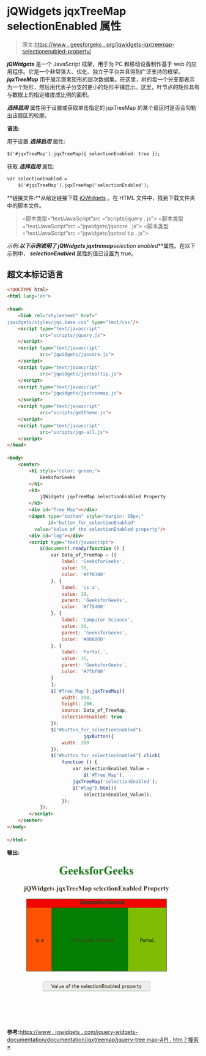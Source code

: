 # jQWidgets jqxTreeMap selectionEnabled 属性

> 原文:[https://www . geesforgeks . org/jqwidgets-jqxtreemap-selectionenabled-property/](https://www.geeksforgeeks.org/jqwidgets-jqxtreemap-selectionenabled-property/)

***jQWidgets*** 是一个 JavaScript 框架，用于为 PC 和移动设备制作基于 web 的应用程序。它是一个非常强大、优化、独立于平台并且得到广泛支持的框架。 ***jqxTreeMap*** 用于展示嵌套矩形的层次数据集。在这里，树的每一个分支都表示为一个矩形，然后用代表子分支的更小的矩形平铺显示。这里，叶节点的矩形具有与数据上的指定维度成比例的面积。

***选择启用*** 属性用于设置或获取单击指定的 jqxTreeMap 的某个扇区时是否会勾勒出该扇区的轮廓。

**语法:**

用于设置 ***选择启用*** 属性:

```html
$('#jqxTreeMap').jqxTreeMap({ selectionEnabled: true });  
```

获取 ***选择启用*** 属性:

```html
var selectionEnabled = 
    $('#jqxTreeMap').jqxTreeMap('selectionEnabled'); 
```

**链接文件:**从给定链接下载 [jQWidgets](https://www.jqwidgets.com/download/) 。在 HTML 文件中，找到下载文件夹中的脚本文件。

> <link rel="”stylesheet”" href="”jqwidgets/styles/jqx.base.css”" type="”text/css”">
> <脚本类型=“text/JavaScript”src =“scripts/jquery . js”></脚本>
> <脚本类型=“text/JavaScript”src =“jqwidgets/jqxcore . js”></脚本>
> <脚本类型=“text/JavaScript”src =“jqwidgets/jqxtool tip . js”>

**示例:**以下示例说明了 jQWidgets jqxtremap***selection enabled***属性。在以下示例中， ***selectionEnabled*** 属性的值已设置为 true。

## 超文本标记语言

```html
<!DOCTYPE html>
<html lang="en">

<head>
    <link rel="stylesheet" href="
jqwidgets/styles/jqx.base.css" type="text/css"/>
    <script type="text/javascript" 
            src="scripts/jquery.js">
    </script>
    <script type="text/javascript" 
            src="jqwidgets/jqxcore.js">
    </script>
    <script type="text/javascript" 
            src="jqwidgets/jqxtooltip.js">
    </script>
    <script type="text/javascript" 
            src="jqwidgets/jqxtreemap.js">
    </script>
    <script type="text/javascript" 
            src="scripts/gettheme.js">
    </script>
    <script type="text/javascript" 
            src="scripts/jqx-all.js">
    </script>
</head>

<body>
    <center>
        <h1 style="color: green;">
            GeeksforGeeks
        </h1>
        <h3>
            jQWidgets jqxTreeMap selectionEnabled Property
        </h3>
        <div id="Tree_Map"></div>
        <input type="button" style="margin: 28px;" 
               id="button_for_selectionEnabled"
          value="Value of the selectionEnabled property"/>
        <div id="log"></div>
        <script type="text/javascript">
            $(document).ready(function () {
                var Data_of_TreeMap = [{
                    label: 'GeeksforGeeks',
                    value: 70,
                    color: '#ff0300'
                }, {
                    label: 'is a',
                    value: 10,
                    parent: 'GeeksforGeeks',
                    color: '#ff5400'
                }, {
                    label: 'Computer Science',
                    value: 30,
                    parent: 'GeeksforGeeks',
                    color: '#008000'
                }, {
                    label: 'Portal.',
                    value: 15,
                    parent: 'GeeksforGeeks',
                    color: '#7fbf00'
                }
                ];
                $('#Tree_Map').jqxTreeMap({
                    width: 390,
                    height: 200,
                    source: Data_of_TreeMap,
                    selectionEnabled: true
                });
                $("#button_for_selectionEnabled").
                            jqxButton({
                    width: 300
                });
                $("#button_for_selectionEnabled").click(
                    function () {
                        var selectionEnabled_Value =
                            $('#Tree_Map').
                        jqxTreeMap('selectionEnabled');
                        $("#log").html((
                            selectionEnabled_Value));
                    });
            });
        </script>
    </center>
</body>

</html>
```

**输出:**

![](img/0579516432c1d9290ff93e905e43edb8.png)

**参考:**[https://www . jqwidgets . com/jquery-widgets-documentation/documentation/jqxtreemap/jquery-tree map-API . htm？搜索=](https://www.jqwidgets.com/jquery-widgets-documentation/documentation/jqxtreemap/jquery-treemap-api.htm?search=)
